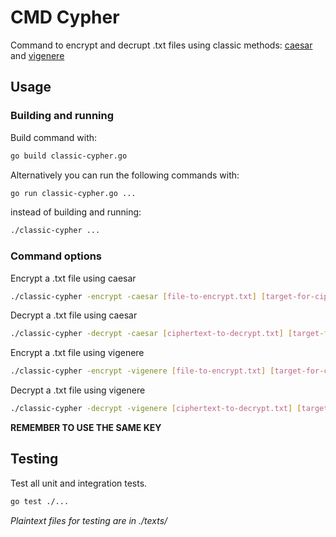 # CMD Cypher

Command to encrypt and decrupt .txt files using classic methods: [caesar](https://mathworld.wolfram.com/CaesarsMethod.html) and [vigenere](https://pages.mtu.edu/~shene/NSF-4/Tutorial/VIG/Vig-Base.html)

## Usage

### Building and running

Build command with:

```bash
go build classic-cypher.go
```

Alternatively you can run the following commands with:

```bash
go run classic-cypher.go ...
```

instead of building and running:

```bash
./classic-cypher ...
```

### Command options

Encrypt a .txt file using caesar

```bash
./classic-cypher -encrypt -caesar [file-to-encrypt.txt] [target-for-ciphertext.txt]
```

Decrypt a .txt file using caesar

```bash
./classic-cypher -decrypt -caesar [ciphertext-to-decrypt.txt] [target-for-plaintext.txt]
```

Encrypt a .txt file using vigenere

```bash
./classic-cypher -encrypt -vigenere [file-to-encrypt.txt] [target-for-ciphertext.txt]
```

Decrypt a .txt file using vigenere

```bash
./classic-cypher -decrypt -vigenere [ciphertext-to-decrypt.txt] [target-for-plaintext.txt]
```

**REMEMBER TO USE THE SAME KEY**

## Testing

Test all unit and integration tests.

```bash
go test ./...
```

*Plaintext files for testing are in ./texts/*
